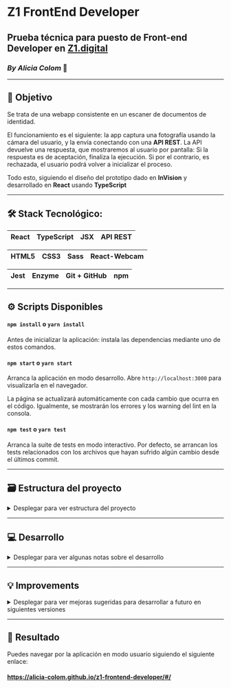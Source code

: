 # Z1 FrontEnd Developer

## Prueba técnica para puesto de **Front-end Developer** en **[Z1.digital](https://z1.digital/)**

### *By Alicia Colom* 👋

------------

## 🔎 **Objetivo**
Se trata de una webapp consistente en un escaner de documentos de identidad.

El funcionamiento es el siguiente: la app captura una fotografía usando la cámara del usuario, y la envía conectando con una **API REST**.
La API devuelve una respuesta, que mostraremos al usuario por pantalla:
Si la respuesta es de aceptación, finaliza la ejecución.
Si por el contrario, es rechazada, el usuario podrá volver a inicializar el proceso.

Todo esto, siguiendo el diseño del prototipo dado en **InVision** y desarrollado en **React** usando **TypeScript**

------------

## 🛠️ **Stack Tecnológico:**

| React | TypeScript | JSX | API REST |
| -- | -- | -- | -- |

| HTML5 | CSS3 | Sass | React-Webcam |
| -- | -- | -- | -- |

| Jest | Enzyme | Git + GitHub | npm |
| -- | -- | -- | -- |

------------

## ⚙️ **Scripts Disponibles**


#### `npm install` o `yarn install`

Antes de inicializar la aplicación: instala las dependencias mediante uno de estos comandos.

#### `npm start` o `yarn start`

Arranca la aplicación en modo desarrollo.
Abre `http://localhost:3000` para visualizarla en el navegador.

La página se actualizará automáticamente con cada cambio que ocurra en el código.
Igualmente, se mostrarán los errores y los warning del lint en la consola.

#### `npm test` o `yarn test`

Arranca la suite de tests en modo interactivo.
Por defecto, se arrancan los tests relacionados con los archivos que hayan sufrido algún cambio desde el últimos commit.

------------

## 🗃️ **Estructura del proyecto**

<details>
<summary>Desplegar para ver estructura del proyecto</summary>


```
src
 ├─ public
 |  ├─ index.hmtl
 |  ├─ favicon.ico
 |  └─ ...
 |
 ├─ components
 |  ├─ App.tsx _____________ Componente principal que gestiona el enrutamiento y los estados de la app
 |  └─ layout
 |     ├─ Header.tsx
 |     ├─ Home.tsx _________ Componente de vista principal de la app
 |     ├─ CardFrame.tsx ____ Componente integrado en la vista principal
 |     └─ CamView.tsx ______ Componente de vista secundaria: acción de cámara
 |
 ├─ services
 |  └─ Api.ts ______________ Gestión de llamada a la API
 |
 ├─ stylesheets
 |  ├─ App.scss
 |  ├─ core
 |  |  ├─ _reset.scss ______ Reset de ciertos parámetros para reducir la inconsistencia entre navegadores
 |  |  └─ _variables.scss __ Centralización de parámetros usados en los estilos
 |  └─ layout
 |     ├─ Header.scss
 |     ├─ Home.scss
 |     ├─ CardFrame.scss
 |     └─ CamView.scss
 |
 ├─ tests
 |  ├─ Home.test.tsx
 |  ├─ CardFrame.test.tsx
 |  ├─ CamView.test.tsx
 |  └─ ...
 |
 ├─ images
 |  └─ ...
 |
 ├─ index.tsx
 └─ index.scss
```
</details>

------------

## 💻 **Desarrollo**

<details>
<summary>Desplegar para ver algunas notas sobre el desarrollo</summary>

.

1\. **Uso de React Router**

Enrutamiento dinámico de las dos vistas de la navegación de la app:

| Vista | Componente | URL |
| -- | -- | -- |
| Pantalla principal | Home | `/` |
| Vista de cámara | CamView | `/cam-view` |

.

2\. **Integración de librería React-Webcam**

Para realizar la funcionalidad de activación de la cámara del usuario y la captura de imágenes a través de esta, se hace uso de la librería [React-Webcam](https://www.npmjs.com/package/react-webcam).

.

</details>

------------

## 💡 **Improvements**

<details>
<summary>Desplegar para ver mejoras sugeridas para desarrollar a futuro en siguientes versiones</summary>

- Actualizar la dependencia **`immer`** a la úlitma versión recomendada (`8.0.1`).

- Implementar escucha de aceptación por parte del usuario de permisos de cámara, para activar la ejecución de captura de foto + llamada a la API.

- Implementar mensaje de error si se introduce una ruta inexistente en el navegador.

- Implementar componente **loader** para ofrecer y mostrar información de carga al usuario, en los siguientes casos:
    - Durante la habilitación de la cámara por parte del usuario.
    - En el proceso de llamadas al servidor hasta recepción de *"Approved"*.
    - Durante la carga de la pantalla principal ***Home***, en el renderizado de la fotografía en el componente ***CardFrame***.

</details>

------------

## 🚀 **Resultado**

Puedes navegar por la aplicación en modo usuario siguiendo el siguiente enlace:

#### **https://alicia-colom.github.io/z1-frontend-developer/#/**
